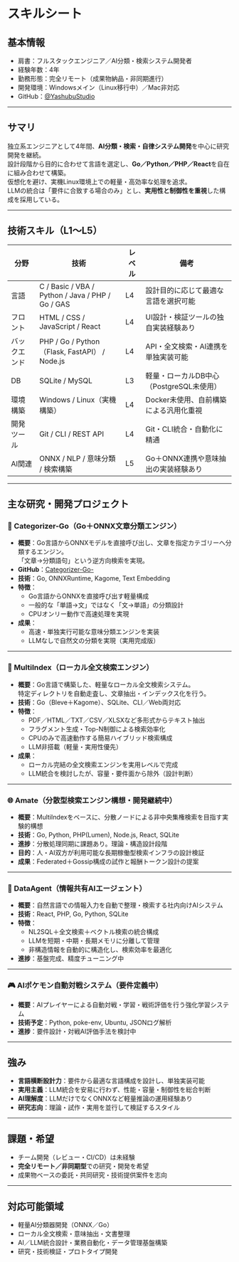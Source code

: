 # スキルシート

## 基本情報
- 肩書：フルスタックエンジニア／AI分類・検索システム開発者
- 経験年数：4年
- 勤務形態：完全リモート（成果物納品・非同期進行）
- 開発環境：Windowsメイン（Linux移行中）／Mac非対応
- GitHub：[@YashubuStudio](https://github.com/YashubuStudio)

---

## サマリ
独立系エンジニアとして4年間、**AI分類・検索・自律システム開発**を中心に研究開発を継続。  
設計段階から目的に合わせて言語を選定し、**Go／Python／PHP／React**を自在に組み合わせて構築。  
仮想化を避け、実機Linux環境上での軽量・高効率な処理を追求。  
LLMの統合は「要件に合致する場合のみ」とし、**実用性と制御性を重視**した構成を採用している。

---

## 技術スキル（L1〜L5）

| 分野 | 技術 | レベル | 備考 |
|------|------|---------|------|
| 言語 | C / Basic / VBA / Python / Java / PHP / Go / GAS | L4 | 設計目的に応じて最適な言語を選択可能 |
| フロント | HTML / CSS / JavaScript / React | L4 | UI設計・検証ツールの独自実装経験あり |
| バックエンド | PHP / Go / Python（Flask, FastAPI） / Node.js | L4 | API・全文検索・AI連携を単独実装可能 |
| DB | SQLite / MySQL | L3 | 軽量・ローカルDB中心（PostgreSQL未使用） |
| 環境構築 | Windows / Linux（実機構築） | L4 | Docker未使用、自前構築による汎用化重視 |
| 開発ツール | Git / CLI / REST API | L4 | Git・CLI統合・自動化に精通 |
| AI関連 | ONNX / NLP / 意味分類 / 検索構築 | L5 | Go＋ONNX連携や意味抽出の実装経験あり |

---

## 主な研究・開発プロジェクト

### 🧠 Categorizer-Go（Go＋ONNX文章分類エンジン）
- **概要**：Go言語からONNXモデルを直接呼び出し、文章を指定カテゴリーへ分類するエンジン。  
  「文章→分類語句」という逆方向検索を実現。
- **GitHub**：[Categorizer-Go-](https://github.com/YashubuStudio/Categorizer-Go-)  
- **技術**：Go, ONNXRuntime, Kagome, Text Embedding  
- **特徴**：  
  - Go言語からONNXを直接呼び出す軽量構成  
  - 一般的な「単語→文」ではなく「文→単語」の分類設計  
  - CPUオンリー動作で高速処理を実現  
- **成果**：  
  - 高速・単独実行可能な意味分類エンジンを実装  
  - LLMなしで自然文の分類を実現（実用完成版）

---

### 📂 MultiIndex（ローカル全文検索エンジン）
- **概要**：Go言語で構築した、軽量なローカル全文検索システム。  
  特定ディレクトリを自動走査し、文章抽出・インデックス化を行う。  
- **技術**：Go（Bleve＋Kagome）、SQLite、CLI／Web両対応  
- **特徴**：  
  - PDF／HTML／TXT／CSV／XLSXなど多形式からテキスト抽出  
  - フラグメント生成・Top-N制御による検索効率化  
  - CPUのみで高速動作する簡易ハイブリッド検索構成  
  - LLM非搭載（軽量・実用性優先）  
- **成果**：  
  - ローカル完結の全文検索エンジンを実用レベルで完成  
  - LLM統合を検討したが、容量・要件面から除外（設計判断）

---

### 🌐 Amate（分散型検索エンジン構想・開発継続中）
- **概要**：MultiIndexをベースに、分散ノードによる非中央集権検索を目指す実験的構想  
- **技術**：Go, Python, PHP(Lumen), Node.js, React, SQLite  
- **進捗**：分散処理同期に課題あり。理論・構造設計段階  
- **目的**：人・AI双方が利用可能な長期稼働型検索インフラの設計検証  
- **成果**：Federated＋Gossip構成の試作と報酬トークン設計の提案

---

### 🧩 DataAgent（情報共有AIエージェント）
- **概要**：自然言語での情報入力を自動で整理・検索する社内向けAIシステム  
- **技術**：React, PHP, Go, Python, SQLite  
- **特徴**：  
  - NL2SQL＋全文検索＋ベクトル検索の統合構成  
  - LLMを短期・中期・長期メモリに分離して管理  
  - 非構造情報を自動的に構造化し、検索効率を最適化  
- **進捗**：基盤完成、精度チューニング中

---

### 🎮 AIポケモン自動対戦システム（要件定義中）
- **概要**：AIプレイヤーによる自動対戦・学習・戦術評価を行う強化学習システム  
- **技術予定**：Python, poke-env, Ubuntu, JSONログ解析  
- **進捗**：要件設計・対戦AI評価手法を検討中  

---

## 強み
- **言語横断設計力**：要件から最適な言語構成を設計し、単独実装可能  
- **実用主義**：LLM統合を安易に行わず、性能・容量・制御性を総合判断  
- **AI理解度**：LLMだけでなくONNXなど軽量推論の運用経験あり  
- **研究志向**：理論・試作・実用を並行して検証するスタイル  

---

## 課題・希望
- チーム開発（レビュー・CI/CD）は未経験  
- **完全リモート／非同期型**での研究・開発を希望  
- 成果物ベースの委託・共同研究・技術提供案件を志向  

---

## 対応可能領域
- 軽量AI分類器開発（ONNX／Go）  
- ローカル全文検索・意味抽出・文書整理  
- AI／LLM統合設計・業務自動化・データ管理基盤構築  
- 研究・技術検証・プロトタイプ開発
